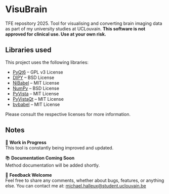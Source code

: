 # VisuBrain
TFE repository 2025.
Tool for visualising and converting brain imaging data as part of my university studies at UCLouvain.
**This software is not approved for clinical use. Use at your own risk.**

## Libraries used

This project uses the following libraries:

- [PyQt6](https://pypi.org/project/PyQt6/) – GPL v3 License
- [DIPY](https://pypi.org/project/dipy/) – BSD License
- [NiBabel](https://pypi.org/project/nibabel/) – MIT License
- [NumPy](https://pypi.org/project/numpy/) – BSD License
- [PyVista](https://docs.pyvista.org/) – MIT License
- [PyVistaQt](https://pypi.org/project/pyvistaqt/) – MIT License
- [bvbabel](https://github.com/ofgulban/bvbabel) – MIT License

Please consult the respective licenses for more information.

## Notes
🚧 **Work in Progress**  
This tool is constantly being improved and updated.

📚 **Documentation Coming Soon**  
Method documentation will be added shortly.

💬 **Feedback Welcome**  
Feel free to share any comments, whether about bugs, features, or anything else. You can contact me at: michael.halleux@student.uclouvain.be
